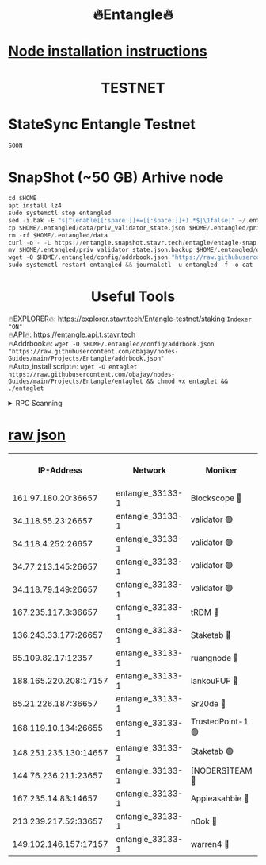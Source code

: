 <h1 align="center"> 🔥Entangle🔥</h1>

[Node installation instructions](https://github.com/obajay/nodes-Guides/tree/main/Projects/Entangle)
=

<h1 align="center"> TESTNET</h1>

# StateSync Entangle Testnet
```python
SOON
```
# SnapShot (~50 GB) Arhive node
```python
cd $HOME
apt install lz4
sudo systemctl stop entangled
sed -i.bak -E "s|^(enable[[:space:]]+=[[:space:]]+).*$|\1false|" ~/.entangled/config/config.toml
cp $HOME/.entangled/data/priv_validator_state.json $HOME/.entangled/priv_validator_state.json.backup
rm -rf $HOME/.entangled/data
curl -o - -L https://entangle.snapshot.stavr.tech/entagle/entagle-snap.tar.lz4 | lz4 -c -d - | tar -x -C $HOME/.entangled --strip-components 2
mv $HOME/.entangled/priv_validator_state.json.backup $HOME/.entangled/data/priv_validator_state.json
wget -O $HOME/.entangled/config/addrbook.json "https://raw.githubusercontent.com/obajay/nodes-Guides/main/Projects/Entangle/addrbook.json"
sudo systemctl restart entangled && journalctl -u entangled -f -o cat
```
 <h1 align="center"> Useful Tools</h1>
 
🔥EXPLORER🔥: https://explorer.stavr.tech/Entangle-testnet/staking        `Indexer "ON"` \
🔥API🔥:      https://entangle.api.t.stavr.tech \
🔥Addrbook🔥: ```wget -O $HOME/.entangled/config/addrbook.json "https://raw.githubusercontent.com/obajay/nodes-Guides/main/Projects/Entangle/addrbook.json"``` \
🔥Auto_install script🔥:  `wget -O entaglet https://raw.githubusercontent.com/obajay/nodes-Guides/main/Projects/Entangle/entaglet && chmod +x entaglet && ./entaglet`


<details>
<summary>RPC Scanning</summary>

<h2 align="center"> We scan nodes in real time every 4 hours. And we provide the final result of RPC endpoints.
We cannot influence the operation of these nodes in any way. </h2>


```python
If Voting Power is higher than 0 --> then the Node is a validator of the network and may be subject to attack and be a potential threat to the chain.
```
```python
We marked such validators with a red symbol
```

</details>

[raw json](https://rpc-check.entangt.stavr.tech/entangt/rpc-entangt-result.json)
=


<table><tr><th>IP-Address</th><th>Network</th><th>Moniker</th><th>Latest Block Height</th><th>Earliest Block Height</th><th>Catching Up</th><th>Tx Index</th><th>Voting Power</th><th>Scan Time</th></tr><tr><td>161.97.180.20:36657</td><td>entangle_33133-1</td><td>Blockscope 🔴</td><td>2589325</td><td>1</td><td>False</td><td>off</td><td>309620059548063</td><td>2024-03-11T08:11:37.799231165UTC</td></tr><tr><td>34.118.55.23:26657</td><td>entangle_33133-1</td><td>validator 🟢</td><td>2589326</td><td>1</td><td>False</td><td>on</td><td>0</td><td>2024-03-11T08:11:40.504484837UTC</td></tr><tr><td>34.118.4.252:26657</td><td>entangle_33133-1</td><td>validator 🟢</td><td>2589326</td><td>1</td><td>False</td><td>on</td><td>0</td><td>2024-03-11T08:11:40.844135246UTC</td></tr><tr><td>34.77.213.145:26657</td><td>entangle_33133-1</td><td>validator 🟢</td><td>2589326</td><td>1</td><td>False</td><td>on</td><td>0</td><td>2024-03-11T08:11:43.464485734UTC</td></tr><tr><td>34.118.79.149:26657</td><td>entangle_33133-1</td><td>validator 🟢</td><td>2589330</td><td>1</td><td>False</td><td>on</td><td>0</td><td>2024-03-11T08:12:03.178616007UTC</td></tr><tr><td>167.235.117.3:36657</td><td>entangle_33133-1</td><td>tRDM 🔴</td><td>2589330</td><td>1</td><td>False</td><td>on</td><td>216219912017563</td><td>2024-03-11T08:12:05.732697959UTC</td></tr><tr><td>136.243.33.177:26657</td><td>entangle_33133-1</td><td>Staketab 🔴</td><td>2589329</td><td>660001</td><td>False</td><td>on</td><td>180885006858259</td><td>2024-03-11T08:11:56.537750203UTC</td></tr><tr><td>65.109.82.17:12357</td><td>entangle_33133-1</td><td>ruangnode 🔴</td><td>2589325</td><td>1312001</td><td>False</td><td>off</td><td>658361606848788</td><td>2024-03-11T08:11:38.120527758UTC</td></tr><tr><td>188.165.220.208:17157</td><td>entangle_33133-1</td><td>lankouFUF 🔴</td><td>2589326</td><td>1910001</td><td>False</td><td>off</td><td>330879290880844</td><td>2024-03-11T08:11:43.182388399UTC</td></tr><tr><td>65.21.226.187:36657</td><td>entangle_33133-1</td><td>Sr20de 🔴</td><td>2589325</td><td>2049001</td><td>False</td><td>off</td><td>29468466214896</td><td>2024-03-11T08:11:35.521086662UTC</td></tr><tr><td>168.119.10.134:26655</td><td>entangle_33133-1</td><td>TrustedPoint-1 🟢</td><td>2589331</td><td>2268001</td><td>False</td><td>off</td><td>0</td><td>2024-03-11T08:12:05.942635787UTC</td></tr><tr><td>148.251.235.130:14657</td><td>entangle_33133-1</td><td>Staketab 🟢</td><td>2589325</td><td>2272001</td><td>False</td><td>on</td><td>0</td><td>2024-03-11T08:11:35.219273747UTC</td></tr><tr><td>144.76.236.211:23657</td><td>entangle_33133-1</td><td>[NODERS]TEAM 🔴</td><td>2589328</td><td>2304001</td><td>False</td><td>off</td><td>26809464209694866</td><td>2024-03-11T08:11:54.239755679UTC</td></tr><tr><td>167.235.14.83:14657</td><td>entangle_33133-1</td><td>Appieasahbie 🔴</td><td>2589330</td><td>2436001</td><td>False</td><td>on</td><td>43265650638691937</td><td>2024-03-11T08:12:05.454123799UTC</td></tr><tr><td>213.239.217.52:33657</td><td>entangle_33133-1</td><td>n0ok 🔴</td><td>2589330</td><td>2489330</td><td>False</td><td>off</td><td>46610949719236521</td><td>2024-03-11T08:12:00.806231799UTC</td></tr><tr><td>149.102.146.157:17157</td><td>entangle_33133-1</td><td>warren4 🔴</td><td>2589328</td><td>2558001</td><td>False</td><td>on</td><td>505613316896520</td><td>2024-03-11T08:11:51.929371335UTC</td></tr></table>
